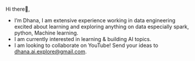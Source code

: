   Hi there👋, 
  
  - I’m Dhana, I am extensive experience working in data engineering excited about learning and exploring anything on data especially spark, python, Machine learning.
  - I am currently interested in learning & building AI topics.
  - I am looking to collaborate on YouTube!
      Send your ideas to dhana.ai.explore@gmail.com.




<!---
Dhana-iit-aiml/Dhana-iit-aiml is a ✨ special ✨ repository because its `README.md` (this file) appears on your GitHub profile.
You can click the Preview link to take a look at your changes.
- 👀 I’m interested in ...
- 🌱 I’m currently learning ...
- 💞️ I’m looking to collaborate on ...
- 📫 How to reach me ...
- 😄 Pronouns: ...
- ⚡ Fun fact: ...

--->
